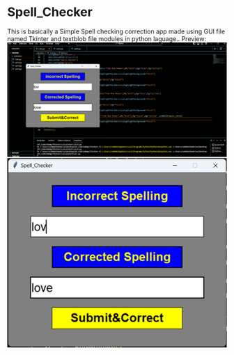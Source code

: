 # Spell_Checker
This is basically a Simple Spell checking correction app made using GUI file named Tkinter and textblob file modules in python laguage..
Preview:
![Screenshot1](https://github.com/Rachitraj1612/Spell_Checker/blob/main/screenshot1.png?raw=true)
![Screenshot2](https://github.com/Rachitraj1612/Spell_Checker/blob/main/screenshot2.png?raw=true)
